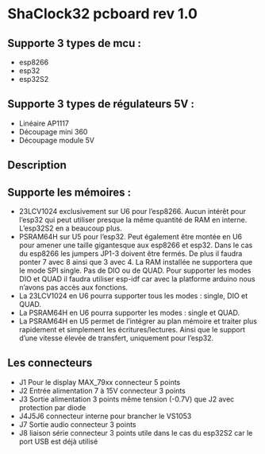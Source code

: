 # ShaClock32 pcboard rev 1.0

## Supporte 3 types de mcu :
* esp8266
* esp32
* esp32S2
## Supporte 3 types de régulateurs 5V :
* Linéaire AP1117
* Découpage mini 360
* Découpage module 5V

## Description

## Supporte les mémoires :
* 23LCV1024 exclusivement sur U6 pour l’esp8266. Aucun intérêt pour l’esp32 qui peut utiliser presque la même quantité de RAM en interne. L’esp32S2 en a beaucoup plus.
* PSRAM64H sur U5 pour l’esp32. Peut également être montée en U6 pour amener une taille gigantesque aux esp8266 et esp32.
Dans le cas du esp8266 les jumpers JP1-3 doivent être fermés. De plus il faudra ponter 7 avec 8 ainsi que 3 avec 4. La RAM installée ne supportera que le mode SPI single. Pas de DIO ou de QUAD.
Pour supporter les modes DIO et QUAD il faudra utiliser esp-idf car avec la platforme arduino nous n’avons pas accès aux fonctions.
* La 23LCV1024 en U6 pourra supporter tous les modes : single, DIO et QUAD.
* La PSRAM64H en U6 pourra supporter les modes : single et QUAD.
* La PSRAM64H en U5 permet de l’intégrer au plan mémoire et traiter plus rapidement et simplement les écritures/lectures. Ainsi que le support d’une vitesse élevée de transfert, uniquement pour l’esp32.

## Les connecteurs
* J1 Pour le display MAX_79xx connecteur 5 points
* J2 Entrée alimentation 7 à 15V connecteur 3 points 
* J3 Sortie alimentation 3 points même tension (-0.7V) que J2 avec protection par diode
* J4J5J6 connecteur interne pour brancher le VS1053
* J7 Sortie audio connecteur 3 points
* J8 liaison série connecteur 3 points utile dans le cas du esp32S2 car le port USB est déjà utilisé







